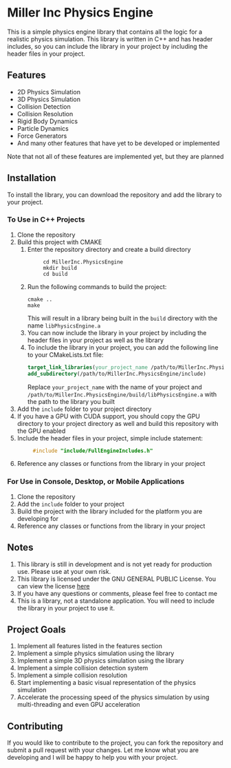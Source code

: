 # Miller Inc Physics Engine
This is a simple physics engine library that contains all the logic for 
a realistic physics simulation. This library is written in C++ and has 
header includes, so you can include the library in your project by 
including the header files in your project.

## Features
- 2D Physics Simulation
- 3D Physics Simulation
- Collision Detection
- Collision Resolution
- Rigid Body Dynamics
- Particle Dynamics
- Force Generators
- And many other features that have yet to be developed or implemented

Note that not all of these features are implemented yet, but they are planned

## Installation
To install the library, you can download the repository and add the library to your project.
### To Use in C++ Projects
1. Clone the repository
2. Build this project with CMAKE
   1. Enter the repository directory and create a build directory
       ~~~ shell 
            cd MillerInc.PhysicsEngine
            mkdir build
            cd build
       ~~~
   2. Run the following commands to build the project:
      ~~~ shell
      cmake ..
      make
      ~~~
      This will result in a library being built in the `build` directory with the name `libPhysicsEngine.a`
   3. You can now include the library in your project by including the header files in your project as well as the library
   4. To include the library in your project, you can add the following line to your CMakeLists.txt file:
      ~~~ CMAKE
      target_link_libraries(your_project_name /path/to/MillerInc.PhysicsEngine/build/libPhysicsEngine.a)
      add_subdirectory(/path/to/MillerInc.PhysicsEngine/include)
      ~~~
      Replace `your_project_name` with the name of your project and `/path/to/MillerInc.PhysicsEngine/build/libPhysicsEngine.a` with the path to the library you built
3. Add the `include` folder to your project directory
4. If you have a GPU with CUDA support, you should copy the GPU directory 
to your project directory as well and build this repository with the GPU enabled
5. Include the header files in your project, simple include statement:
   ~~~ C++
        #include "include/FullEngineIncludes.h"
   ~~~
6. Reference any classes or functions from the library in your project

### For Use in Console, Desktop, or Mobile Applications
1. Clone the repository
2. Add the `include` folder to your project
3. Build the project with the library included for the platform you are developing for
4. Reference any classes or functions from the library in your project

## Notes
1. This library is still in development and is not yet ready for production use.
Please use at your own risk.
2. This library is licensed under the GNU GENERAL PUBLIC License. You can view the license [here](https://github.com/Miller-Inc/MillerInc.PhysicsEngine/blob/master/LICENSE.txt)
3. If you have any questions or comments, please feel free to contact me
4. This is a library, not a standalone application. You will need to include the library in your project to use it.


## Project Goals 
1. Implement all features listed in the features section
2. Implement a simple physics simulation using the library
3. Implement a simple 3D physics simulation using the library
4. Implement a simple collision detection system
5. Implement a simple collision resolution
6. Start implementing a basic visual representation of the physics simulation
7. Accelerate the processing speed of the physics simulation by using multi-threading and even GPU acceleration

## Contributing
If you would like to contribute to the project, you can fork the repository and submit a pull request with your changes.
Let me know what you are developing and I will be happy to help you with your project.